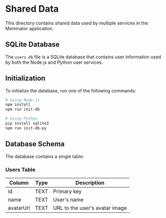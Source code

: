 # Shared Data

This directory contains shared data used by multiple services in the Meminator application.

## SQLite Database

The `users.db` file is a SQLite database that contains user information used by both the Node.js and Python user services.

## Initialization

To initialize the database, run one of the following commands:

```bash
# Using Node.js
npm install
npm run init-db

# Using Python
pip install sqlite3
npm run init-db-py
```

## Database Schema

The database contains a single table:

### Users Table

| Column    | Type | Description                   |
|-----------|------|-------------------------------|
| id        | TEXT | Primary key                   |
| name      | TEXT | User's name                   |
| avatarUrl | TEXT | URL to the user's avatar image|
